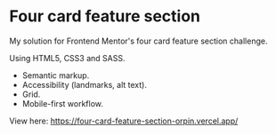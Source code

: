 # Four card feature section

My solution for Frontend Mentor's four card feature section challenge.

Using HTML5, CSS3 and SASS.
* Semantic markup.
* Accessibility (landmarks, alt text).
* Grid.
* Mobile-first workflow.

View here: https://four-card-feature-section-orpin.vercel.app/

